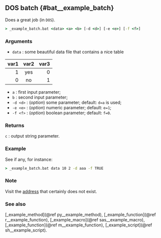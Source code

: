 ## DOS batch {#bat__example_batch}
Does a great job (in `DOS`).

~~~bat
> _example_batch.bat <data> <a> <b> [-d <d>] [-e <e>] [-f <f>]
~~~

### Arguments
* `data` : some beautiful data file that contains a nice table

var1 | var2 | var3
-----:|:----:|----:
1 | yes | 0
0 | no | 1
* `a` : first input parameter;
* `b` : second input parameter;
* `-d <d>` : (_option_) some parameter; default: `d=a` is used;
* `-e <e>` : (_option_) numeric parameter; default: `e=1`;
* `-f <f>` : (_option_) boolean parameter; default: `f=0`.

### Returns
`c` : output string parameter.

### Example
See if any, for instance:

~~~bat
> _example_batch.bat data 10 2 -d aaa -f TRUE
~~~

### Note
Visit the [address](http://www.some_batch.html) that certainly does not exist.

### See also
[_example_method](@ref py__example_method), [_example_function](@ref r__example_function),
[_example_macro](@ref sas__example_macro), [_example_function](@ref m__example_function),
[_example_script](@ref sh__example_script).
